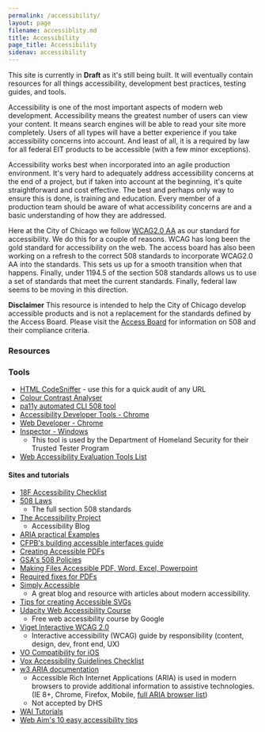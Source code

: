 ```yaml
---
permalink: /accessibility/
layout: page
filename: accessiblity.md
title: Accessibility
page_title: Accessibility
sidenav: accessibility
---
```


This site is currently in __Draft__ as it's still being built. It will eventually contain resources for all things accessibility, development best practices, testing guides, and tools.

Accessibility is one of the most important aspects of modern web development. Accessibility means the greatest number of users can view your content. It means search engines will be able to read your site more completely. Users of all types will have a better experience if you take accessibility concerns into account. And least of all, it is a required by law for all federal EIT products to be accessible (with a few minor exceptions).

Accessibility works best when incorporated into an agile production environment. It's very hard to adequately address accessibility concerns at the end of a project, but if taken into account at the beginning, it's quite straightforward and cost effective. The best and perhaps only way to ensure this is done, is training and education. Every member of a production team should be aware of what accessibility concerns are and a basic understanding of how they are addressed.

Here at the City of Chicago we follow [WCAG2.0 AA](https://www.w3.org/TR/WCAG20/) as our standard for accessibility. We do this for a couple of reasons. WCAG has long been the gold standard for accessibility on the web. The access board has also been working on a refresh to the correct 508 standards to incorporate WCAG2.0 AA into the standards. This sets us up for a smooth transition when that happens. Finally, under 1194.5 of the section 508 standards allows us to use a set of standards that meet the current standards. Finally, federal law seems to be moving in this direction.

<strong>Disclaimer</strong> This resource is intended to help the City of Chicago develop accessible products and is not a replacement for the standards defined by the Access Board. Please visit the [Access Board](http://www.access-board.gov/guidelines-and-standards/communications-and-it/about-the-section-508-standards/section-508-standards) for information on 508 and their compliance criteria.

### Resources

### Tools

* [HTML CodeSniffer](http://squizlabs.github.io/HTML_CodeSniffer/) - use this for a quick audit of any URL
* [Colour Contrast Analyser](http://www.paciellogroup.com/resources/contrastanalyser/)
* [pa11y automated CLI 508 tool](http://pa11y.org/)
* [Accessibility Developer Tools - Chrome](https://chrome.google.com/webstore/detail/accessibility-developer-t/fpkknkljclfencbdbgkenhalefipecmb?hl=en)
* [Web Developer - Chrome](https://chrome.google.com/webstore/detail/web-developer/bfbameneiokkgbdmiekhjnmfkcnldhhm?hl=en-US)
* [Inspector - Windows](https://msdn.microsoft.com/en-us/library/windows/desktop/dd318521%28v=vs.85%29.aspx)
  * This tool is used by the Department of Homeland Security for their Trusted Tester Program
* [Web Accessibility Evaluation Tools List](https://www.w3.org/WAI/ER/tools/)

#### Sites and tutorials
* [18F Accessibility Checklist](./checklist)
* [508 Laws](http://www.access-board.gov/guidelines-and-standards/communications-and-it/about-the-section-508-standards/section-508-standards)
  * The full section 508 standards
* [The Accessibility Project](http://a11yproject.com/)
  * Accessibility Blog
* [ARIA practical Examples](http://heydonworks.com/practical_aria_examples/)
* [CFPB's building accessible interfaces guide](http://cfpb.github.io/design-manual/guides/accessible-interfaces.html)
* [Creating Accessible PDFs](http://www.section508.va.gov/support/tutorials/pdf/index.asp)
* [GSA's 508 Policies](http://www.gsa.gov/portal/content/105254)
* [Making Files Accessible PDF, Word, Excel, Powerpoint](http://www.hhs.gov/web/section-508/making-files-accessible/index.html)
* [Required fixes for PDFs](http://www.hhs.gov/web/section-508/making-files-accessible/pdf-required/index.html)
* [Simply Accessible](http://simplyaccessible.com/archives/)
  * A great blog and resource with articles about modern accessibility.
* [Tips for creating Accessible SVGs](http://www.sitepoint.com/tips-accessible-svg/)
* [Udacity Web Accessibility Course](https://www.udacity.com/course/web-accessibility--ud891)
  * Free web accessibility course by Google
* [Viget Interactive WCAG 2.0](http://code.viget.com/interactive-wcag/#responsibility=&level=aa)
  * Interactive accessibility (WCAG) guide by responsibility (content, design, dev, front end, UX)
* [VO Compatibility for iOS](http://pauljadam.com/demos/voiceover-ios-html-aria-support.html)
* [Vox Accessibility Guidelines Checklist](http://accessibility.voxmedia.com/)
* [w3 ARIA documentation](http://www.w3.org/html/wg/drafts/html/master/dom.html#wai-aria)
  * Accessible Rich Internet Applications (ARIA) is used in modern browsers to provide additional information to assistive technologies. (IE 8+, Chrome, Firefox, Mobile, [full ARIA browser list](http://caniuse.com/#feat=wai-aria))
  * Not accepted by DHS
* [WAI Tutorials](http://www.w3.org/WAI/tutorials/)
* [Web Aim's 10 easy accessibility tips](http://webaim.org/blog/10-easy-accessibility-tips/)


